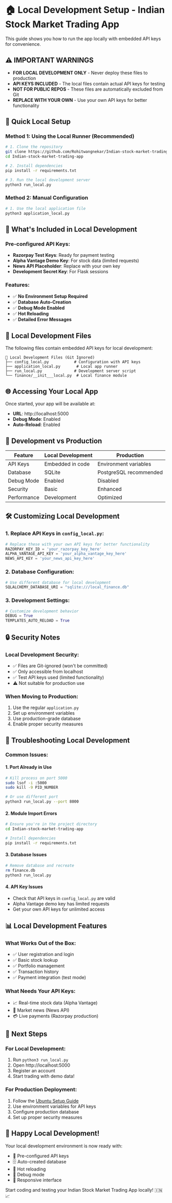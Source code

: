 # 🏠 Local Development Setup - Indian Stock Market Trading App

This guide shows you how to run the app locally with embedded API keys for convenience.

## ⚠️ IMPORTANT WARNINGS

- **FOR LOCAL DEVELOPMENT ONLY** - Never deploy these files to production
- **API KEYS INCLUDED** - The local files contain actual API keys for testing
- **NOT FOR PUBLIC REPOS** - These files are automatically excluded from Git
- **REPLACE WITH YOUR OWN** - Use your own API keys for better functionality

## 🚀 Quick Local Setup

### Method 1: Using the Local Runner (Recommended)

```bash
# 1. Clone the repository
git clone https://github.com/Rohitwangnekar/Indian-stock-market-trading-app.git
cd Indian-stock-market-trading-app

# 2. Install dependencies
pip install -r requirements.txt

# 3. Run the local development server
python3 run_local.py
```

### Method 2: Manual Configuration

```bash
# 1. Use the local application file
python3 application_local.py
```

## 🔧 What's Included in Local Development

### Pre-configured API Keys:
- **Razorpay Test Keys**: Ready for payment testing
- **Alpha Vantage Demo Key**: For stock data (limited requests)
- **News API Placeholder**: Replace with your own key
- **Development Secret Key**: For Flask sessions

### Features:
- ✅ **No Environment Setup Required**
- ✅ **Database Auto-Creation**
- ✅ **Debug Mode Enabled**
- ✅ **Hot Reloading**
- ✅ **Detailed Error Messages**

## 📁 Local Development Files

The following files contain embedded API keys for local development:

```
📂 Local Development Files (Git Ignored)
├── config_local.py           # Configuration with API keys
├── application_local.py       # Local app runner
├── run_local.py              # Development server script
└── finance/__init___local.py  # Local finance module
```

## 🌐 Accessing Your Local App

Once started, your app will be available at:
- **URL**: http://localhost:5000
- **Debug Mode**: Enabled
- **Auto-Reload**: Enabled

## 🔄 Development vs Production

| Feature | Local Development | Production |
|---------|------------------|------------|
| API Keys | Embedded in code | Environment variables |
| Database | SQLite | PostgreSQL recommended |
| Debug Mode | Enabled | Disabled |
| Security | Basic | Enhanced |
| Performance | Development | Optimized |

## 🛠️ Customizing Local Development

### 1. Replace API Keys in `config_local.py`:

```python
# Replace these with your own API keys for better functionality
RAZORPAY_KEY_ID = 'your_razorpay_key_here'
ALPHA_VANTAGE_API_KEY = 'your_alpha_vantage_key_here'
NEWS_API_KEY = 'your_news_api_key_here'
```

### 2. Database Configuration:

```python
# Use different database for local development
SQLALCHEMY_DATABASE_URI = "sqlite:///local_finance.db"
```

### 3. Development Settings:

```python
# Customize development behavior
DEBUG = True
TEMPLATES_AUTO_RELOAD = True
```

## 🔒 Security Notes

### Local Development Security:
- ✅ Files are Git-ignored (won't be committed)
- ✅ Only accessible from localhost
- ✅ Test API keys used (limited functionality)
- ⚠️ Not suitable for production use

### When Moving to Production:
1. Use the regular `application.py`
2. Set up environment variables
3. Use production-grade database
4. Enable proper security measures

## 🐛 Troubleshooting Local Development

### Common Issues:

#### 1. **Port Already in Use**
```bash
# Kill process on port 5000
sudo lsof -i :5000
sudo kill -9 PID_NUMBER

# Or use different port
python3 run_local.py --port 8000
```

#### 2. **Module Import Errors**
```bash
# Ensure you're in the project directory
cd Indian-stock-market-trading-app

# Install dependencies
pip install -r requirements.txt
```

#### 3. **Database Issues**
```bash
# Remove database and recreate
rm finance.db
python3 run_local.py
```

#### 4. **API Key Issues**
- Check that API keys in `config_local.py` are valid
- Alpha Vantage demo key has limited requests
- Get your own API keys for unlimited access

## 📊 Local Development Features

### What Works Out of the Box:
- ✅ User registration and login
- ✅ Basic stock lookup
- ✅ Portfolio management
- ✅ Transaction history
- ✅ Payment integration (test mode)

### What Needs Your API Keys:
- 📈 Real-time stock data (Alpha Vantage)
- 📰 Market news (News API)
- 💳 Live payments (Razorpay production)

## 🚀 Next Steps

### For Local Development:
1. Run `python3 run_local.py`
2. Open http://localhost:5000
3. Register an account
4. Start trading with demo data!

### For Production Deployment:
1. Follow the [Ubuntu Setup Guide](UBUNTU_SETUP.md)
2. Use environment variables for API keys
3. Configure production database
4. Set up proper security measures

## 🎉 Happy Local Development!

Your local development environment is now ready with:
- 🔑 Pre-configured API keys
- 🗄️ Auto-created database
- 🔄 Hot reloading
- 🐛 Debug mode
- 📱 Responsive interface

Start coding and testing your Indian Stock Market Trading App locally! 🇮🇳📈